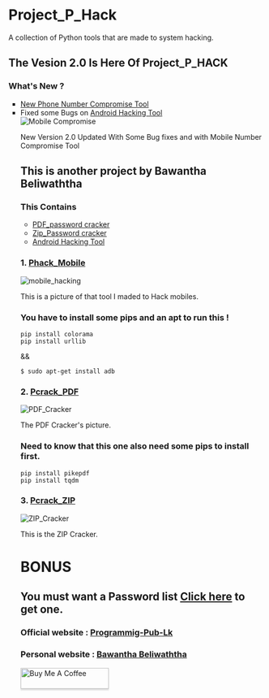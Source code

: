# Project_P_Hack
A collection of Python tools that are made to system hacking.
<h2>The Vesion 2.0 Is Here Of Project_P_HACK</h2>

<h3>What's New ?</h3>
<ul type="square">
  <li><a href="https://github.com/BawanthaBeliwaththa/project_P_Hack/blob/main/PROJECTS/V2.0/numberdetails.py">New Phone Number Compromise Tool</a></li>
  <li> Fixed some Bugs on <a href="https://github.com/MrWhiteHatBAWA/project_P_Hack/blob/main/PROJECTS/phack_mob.py" target="_blank">Android Hacking Tool</a></li>

<img src="https://user-images.githubusercontent.com/85686518/209597814-aa005164-e7e9-4da3-a7d5-b1f34c35fec7.png" alt="Mobile Compromise">

New Version 2.0 Updated With Some Bug fixes and with Mobile Number Compromise Tool 

<h2> This is another project by Bawantha Beliwaththa</h2>

<h3> This Contains </h3>
<ul type = "disk">
  <li> <a href="https://github.com/MrWhiteHatBAWA/project_P_Hack/blob/main/PROJECTS/pcrack_pdf.py" target="_blank">PDF_password cracker</a></li>
  <li> <a href="https://github.com/MrWhiteHatBAWA/project_P_Hack/blob/main/PROJECTS/pcrack_zip.py" target="_blank">Zip_Password cracker</a></li>
  <li> <a href="https://github.com/MrWhiteHatBAWA/project_P_Hack/blob/main/PROJECTS/phack_mob.py" target="_blank">Android Hacking Tool</a> </li>
</ul>

<h3> 1. <a href="https://github.com/MrWhiteHatBAWA/project_P_Hack/blob/main/PROJECTS/pcrack_pdf.py"> Phack_Mobile </a></h3>
<img src="https://user-images.githubusercontent.com/85686518/169089396-f2491e42-067e-45c1-9cc0-b15fe5d9caa3.png" alt="mobile_hacking">

This is a picture of that tool I maded to Hack mobiles.

<h3> You have to install some pips and an apt to run this !</h3>

```
pip install colorama
pip install urllib
```

&&

```
$ sudo apt-get install adb
```

<h3> 2. <a href="https://github.com/MrWhiteHatBAWA/project_P_Hack/blob/main/PROJECTS/pcrack_zip.py">Pcrack_PDF </a></h3>
<img src="https://user-images.githubusercontent.com/85686518/169089491-41d26759-09e1-4297-9e66-e1d09d114982.png" alt="PDF_Cracker">

The PDF Cracker's picture. 

<h3> Need to know that this one also need some pips to install first. </h3>

```
pip install pikepdf
pip install tqdm
```

<h3> 3. <a href="https://github.com/MrWhiteHatBAWA/project_P_Hack/blob/main/PROJECTS/phack_mob.py">Pcrack_ZIP</a></h3>
<img src="https://user-images.githubusercontent.com/85686518/169089516-6bf1a052-384a-443e-9fef-d17b0fa63c0c.png" alt="ZIP_Cracker">

This is the ZIP Cracker.

# BONUS
<h2> You must want a Password list <a href="https://link.ap1.storjshare.io/juf7ywmjwsi6ynloo3nscphjswyq/passwords%2Fpassword.txt"> Click here</a> to get one. </h2>

<h3> Official website : <a href="https://programming-pub-lk.ml"> Programmig-Pub-Lk </a></h3>

<h3> Personal website : <a href="https://bawanthabeliwaththa.ml"> Bawantha Beliwaththa </a></h3>

<a href="https://www.paypal.com/signin/?returnUri=%2Fmyaccount%2Ftransfer%2FpayRequest%2FU-94R908477U869382E%2FU-0PL334692A808573K%3FclassicUrl%3D%2FLK%2Fcgi-bin%2F%3Fcmd%3D_prq&id=6l.gZld3gkFQ6q-gAyF1f4wNd2RUoDgUp8U5cA&expId=p2p&onboardData=%7B%22signUpRequest%22%3A%7B%22method%22%3A%22get%22%2C%22url%22%3A%22https%3A%2F%2Fwww.paypal.com%2Fmyaccount%2Ftransfer%2FguestLogin%2FpayRequest%2FU-94R908477U869382E%2FU-0PL334692A808573K%3FclassicUrl%3D%2FLK%2Fcgi-bin%2F%3Fcmd%3D_prq%26id%3D6l.gZld3gkFQ6q-gAyF1f4wNd2RUoDgUp8U5cA%22%7D%7D&flowContextData=eaDdgrtuXEUqekbEDSO6yxmRx6A58zCRZQ9Df_WZ28X1K1KpCUvOwDIzYvDnyA0S_6CdgcAC3WxB6u8rMLHfGNcFNHcdMEPGIa8W1wRGXRUUmp-2uuotflzfgPqsqOYFgG_6TgZLLPXuAqyj75SE7EUZjmopKL3nW1-DsuEr4-i3-D8LMGzgcwKJfjUWvonwa2WkZrFFGqz2DojR&v=1&utm_source=unp&utm_medium=email&utm_campaign=RT000186&utm_unptid=d62d5916-d753-11ec-851b-3cfdfef04e64&ppid=RT000186&cnac=LK&rsta=en_US%28en-LK%29&cust=&unptid=d62d5916-d753-11ec-851b-3cfdfef04e64&calc=aa6fb4e0fdabc&unp_tpcid=requestmoney-notifications-requestee&page=main%3Aemail%3ART000186&pgrp=main%3Aemail&e=cl&mchn=em&s=ci&mail=sys&appVersion=1.89.1&xt=104038" target="_blank"><img src="https://www.buymeacoffee.com/assets/img/custom_images/orange_img.png" alt="Buy Me A Coffee" style="height: 41px !important;width: 174px !important;box-shadow: 0px 3px 2px 0px rgba(190, 190, 190, 0.5) !important;-webkit-box-shadow: 0px 3px 2px 0px rgba(190, 190, 190, 0.5) !important;" ></a>

